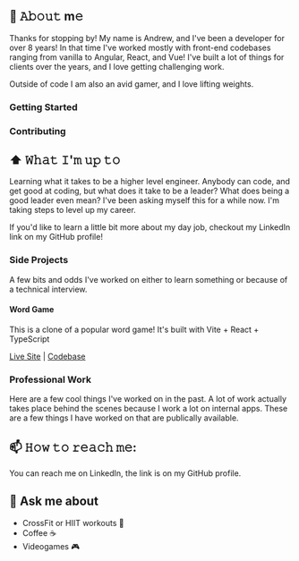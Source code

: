 ## 📖 𝙰𝚋𝚘𝚞𝚝 m𝚎

Thanks for stopping by! My name is Andrew, and I've been a developer for over 8 years! In that time I've worked mostly with front-end codebases ranging from vanilla to Angular, React, and Vue! I've built a lot of things for clients over the years, and I love getting challenging work. 

Outside of code I am also an avid gamer, and I love lifting weights.

### Getting Started

### Contributing

## ⬆ 𝚆𝚑𝚊𝚝 𝙸'𝚖 𝚞𝚙 𝚝𝚘

Learning what it takes to be a higher level engineer. Anybody can code, and get good at coding, but what does it take to be a leader? What does being a good leader even mean? I've been asking myself this for a while now. I'm taking steps to level up my career.

If you'd like to learn a little bit more about my day job, checkout my LinkedIn link on my GitHub profile!

### Side Projects

A few bits and odds I've worked on either to learn something or because of a technical interview.

#### Word Game

This is a clone of a popular word game! It's built with Vite + React + TypeScript

[Live Site](https://agriffith-word-game.netlify.app/) | [Codebase](https://github.com/agriffi10/word-game-clone)

### Professional Work

Here are a few cool things I've worked on in the past. A lot of work actually takes place behind the scenes because I work a lot on internal apps. These are a few things I have worked on that are publically available.

## 📫 𝙷𝚘𝚠 𝚝𝚘 𝚛𝚎𝚊𝚌𝚑 𝚖𝚎:

You can reach me on LinkedIn, the link is on my GitHub profile.

## :raising_hand: Ask me about

- CrossFit or HIIT workouts :runner:
- Coffee :coffee:
- Videogames :video_game:
